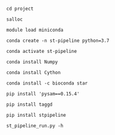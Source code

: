 ```
cd project
```
```
salloc
```
```
module load miniconda
```
```
conda create -n st-pipeline python=3.7
```
```
conda activate st-pipeline
```
```
conda install Numpy
```
```
conda install Cython
```
```
conda install -c bioconda star
```
```
pip install 'pysam==0.15.4'
```
```
pip install taggd
```
```
pip install stpipeline
```
```
st_pipeline_run.py -h
```
